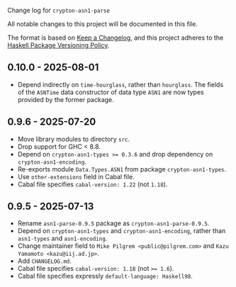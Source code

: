 Change log for `crypton-asn1-parse`

All notable changes to this project will be documented in this file.

The format is based on [Keep a Changelog](https://keepachangelog.com/en/1.0.0/),
and this project adheres to the
[Haskell Package Versioning Policy](https://pvp.haskell.org/).

## 0.10.0 - 2025-08-01

* Depend indirectly on `time-hourglass`, rather than `hourglass`. The fields of
  the `ASNTime` data constructor of data type `ASN1` are now types provided by
  the former package.

## 0.9.6 - 2025-07-20

* Move library modules to directory `src`.
* Drop support for GHC < 8.8.
* Depend on `crypton-asn1-types >= 0.3.6` and drop dependency on
  `crypton-asn1-encoding`.
* Re-exports module `Data.Types.ASN1` from package `crypton-asn1-types`.
* Use `other-extensions` field in Cabal file.
* Cabal file specifies `cabal-version: 1.22` (not `1.18`).

## 0.9.5 - 2025-07-13

* Rename `asn1-parse-0.9.5` package as `crypton-asn1-parse-0.9.5`.
* Depend on `crypton-asn1-types` and `crypton-asn1-encoding`, rather than
  `asn1-types` and `asn1-encoding`.
* Change maintainer field to `Mike Pilgrem <public@pilgrem.com>` and
  `Kazu Yamamoto <kazu@iij.ad.jp>`.
* Add `CHANGELOG.md`.
* Cabal file specifies `cabal-version: 1.18` (not `>= 1.6`).
* Cabal file specifies expressly `default-language: Haskell98`.
